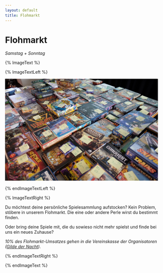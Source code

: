 ```yaml
---
layout: default
title: Flohmarkt
---
```


# Flohmarkt

_Samstag + Sonntag_

{% ImageText %}

{% ImageTextLeft %}

![2019, Luzerner Spieltage](../images/2019-spieltage-08.jpg)

{% endImageTextLeft %}

{% ImageTextRight %}

Du möchtest deine persönliche Spielesammlung aufstocken? Kein Problem, stöbere in unserem Flohmarkt. Die eine oder andere Perle wirst du bestimmt finden.

Oder bring deine Spiele mit, die du sowieso nicht mehr spielst und finde bei uns ein neues Zuhause?

_10% des Flohmarkt-Umsatzes gehen in die Vereinskasse der Organisatoren ([Gilde der Nacht](https://gildedernacht.ch/))._

{% endImageTextRight %}

{% endImageText %}
